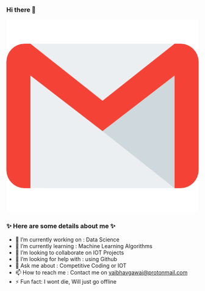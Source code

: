 ### Hi there 👋

[![github](imgs/gmail.png)][1]

<!--
**vaibhav-gawai/vaibhav-gawai** is a ✨ _special_ ✨ repository because its `README.md` (this file) appears on your GitHub profile.
-->

### ✨ Here are some details about me ✨

- 🔭 I’m currently working on : Data Science
- 🌱 I’m currently learning : Machine Learning Algorithms
- 👯 I’m looking to collaborate on IOT Projects
- 🤔 I’m looking for help with : using Github
- 💬 Ask me about : Competitive Coding or IOT
- 📫 How to reach me : Contact me on vaibhavgawai@protonmail.com
- ⚡ Fun fact: I wont die, Will just go offline
<!-- - 😄 Pronouns: ...-->


[1]: mailto:gawaivaibhav2001@gmail.com

